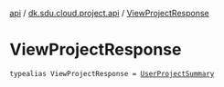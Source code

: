 [api](../index.md) / [dk.sdu.cloud.project.api](index.md) / [ViewProjectResponse](./-view-project-response.md)

# ViewProjectResponse

`typealias ViewProjectResponse = `[`UserProjectSummary`](-user-project-summary/index.md)